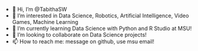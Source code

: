 - 👋 Hi, I’m @TabithaSW
- 👀 I’m interested in Data Science, Robotics, Artificial Intelligence, Video Games, Machine Learning
- 🌱 I’m currently learning Data Science with Python and R Studio at MSU!
- 💞️ I’m looking to collaborate on Data Science projects!
- 📫 How to reach me: message on github, use msu email!
